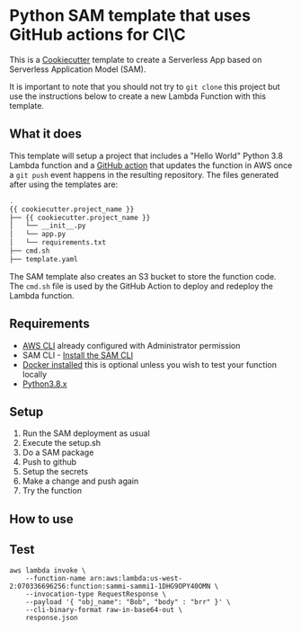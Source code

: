 # Python SAM template that uses GitHub actions for CI\C

This is a [Cookiecutter](https://github.com/audreyr/cookiecutter) template to create a Serverless App based on Serverless Application Model (SAM).

It is important to note that you should not try to `git clone` this project but use the instructions below to create a new Lambda Function with this template. 

## What it does

This template will setup a project that includes a "Hello World" Python 3.8 Lambda function and a [GitHub action](https://github.com/features/actions) that updates the function in AWS once a `git push` event happens in the resulting repository. The files generated after using the templates are:

```bash
.
{{ cookiecutter.project_name }}
├── {{ cookiecutter.project_name }}
│   └── __init__.py
│   └── app.py
│   └── requirements.txt
├── cmd.sh
├── template.yaml
```

The SAM template also creates an S3 bucket to store the function code. The `cmd.sh` file is used by the GitHub Action to deploy and redeploy the Lambda function.

## Requirements
* [AWS CLI](https://docs.aws.amazon.com/cli/latest/userguide/install-cliv2.html) already configured with Administrator permission 
* SAM CLI - [Install the SAM CLI](https://docs.aws.amazon.com/serverless-application-model/latest/developerguide/serverless-sam-cli-install.html)
* [Docker installed](https://www.docker.com/community-edition) this is optional unless you wish to test your function locally
* [Python3.8.x](https://www.python.org/downloads/)


## Setup 
1. Run the SAM deployment as usual 
2. Execute the setup.sh
3. Do a SAM package
4. Push to github
5. Setup the secrets 
6. Make a change and push again
7. Try the function

## How to use


## Test
```shell
aws lambda invoke \
    --function-name arn:aws:lambda:us-west-2:070336696256:function:sammi-sammi1-1DHG9OPY40OMN \
    --invocation-type RequestResponse \
    --payload '{ "obj_name": "Bob", "body" : "brr" }' \
    --cli-binary-format raw-in-base64-out \
    response.json
```
